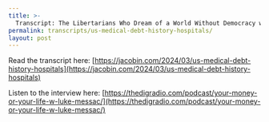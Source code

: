 ```yaml
---
title: >-
  Transcript: The Libertarians Who Dream of a World Without Democracy w/ Quinn Slobodian
permalink: transcripts/us-medical-debt-history-hospitals/
layout: post
---
```


Read the transcript here: [https://jacobin.com/2024/03/us-medical-debt-history-hospitals](https://jacobin.com/2024/03/us-medical-debt-history-hospitals)

Listen to the interview here: [https://thedigradio.com/podcast/your-money-or-your-life-w-luke-messac/](https://thedigradio.com/podcast/your-money-or-your-life-w-luke-messac/)
